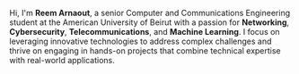 Hi, I'm **Reem Arnaout**, a senior Computer and Communications Engineering student at the American University of Beirut with a passion for **Networking**, **Cybersecurity**, **Telecommunications**, and **Machine Learning**.
I focus on leveraging innovative technologies to address complex challenges and thrive on engaging in hands-on projects that combine technical expertise with real-world applications.
